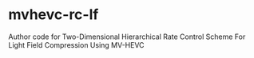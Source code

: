 # mvhevc-rc-lf
Author code for Two-Dimensional Hierarchical Rate Control Scheme For Light Field Compression Using MV-HEVC

